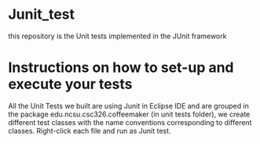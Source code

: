 # Junit_test
this repository is the Unit tests implemented in the JUnit framework

# Instructions on how to set-up and execute your tests
All the Unit Tests we built are using Junit in Eclipse IDE and are grouped in the package edu.ncsu.csc326.coffeemaker (in unit tests folder), we create different test classes with the name conventions corresponding to different classes. Right-click each file and run as Junit test.
